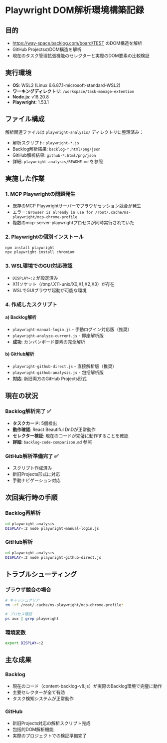 # Playwright DOM解析環境構築記録

## 目的
- https://way-space.backlog.com/board/TEST のDOM構造を解析
- GitHub ProjectsのDOM構造を解析
- 現在のタスク管理拡張機能のセレクターと実際のDOM要素の比較検証

## 実行環境
- **OS**: WSL2 (Linux 6.6.87.1-microsoft-standard-WSL2)
- **ワーキングディレクトリ**: `/workspace/task-manage-extention`
- **Node.js**: v18.20.8
- **Playwright**: 1.53.1

## ファイル構成
解析関連ファイルは `playwright-analysis/` ディレクトリに整理済み：
- 解析スクリプト: `playwright-*.js`
- Backlog解析結果: `backlog-*.html/png/json`
- GitHub解析結果: `github-*.html/png/json`
- 詳細: `playwright-analysis/README.md` を参照

## 実施した作業

### 1. MCP Playwrightの問題発生
- 既存のMCP Playwrightサーバーでブラウザセッション競合が発生
- エラー: `Browser is already in use for /root/.cache/ms-playwright/mcp-chrome-profile`
- 複数のmcp-server-playwrightプロセスが同時実行されていた

### 2. Playwrightの個別インストール
```bash
npm install playwright
npx playwright install chromium
```

### 3. WSL環境でのGUI対応確認
- `DISPLAY=:2` が設定済み
- X11ソケット（/tmp/.X11-unix/X0,X1,X2,X3）が存在
- WSLでGUIブラウザ起動が可能な環境

### 4. 作成したスクリプト

#### a) Backlog解析
- `playwright-manual-login.js` - 手動ログイン対応版（推奨）
- `playwright-analyze-current.js` - 即座解析版
- **成功**: カンバンボード要素の完全解析

#### b) GitHub解析  
- `playwright-github-direct.js` - 直接解析版（推奨）
- `playwright-github-analysis.js` - 包括解析版
- **対応**: 新旧両方のGitHub Projects形式

## 現在の状況

### Backlog解析完了 ✅
- **タスクカード**: 5個検出
- **動作確認**: React Beautiful DnDが正常動作
- **セレクター検証**: 現在のコードが完璧に動作することを確認
- **詳細**: `backlog-code-comparison.md` 参照

### GitHub解析準備完了 ✅
- スクリプト作成済み
- 新旧Projects形式に対応
- 手動ナビゲーション対応

## 次回実行時の手順

### Backlog再解析
```bash
cd playwright-analysis
DISPLAY=:2 node playwright-manual-login.js
```

### GitHub解析
```bash
cd playwright-analysis  
DISPLAY=:2 node playwright-github-direct.js
```

## トラブルシューティング

### ブラウザ競合の場合
```bash
# キャッシュクリア
rm -rf /root/.cache/ms-playwright/mcp-chrome-profile*

# プロセス確認
ps aux | grep playwright
```

### 環境変数
```bash
export DISPLAY=:2
```

## 主な成果

### Backlog
- 現在のコード（content-backlog-v8.js）が実際のBacklog環境で完璧に動作
- 主要セレクターが全て有効
- タスク検知システムが正常動作

### GitHub  
- 新旧Projects対応の解析スクリプト完成
- 包括的DOM解析機能
- 実際のプロジェクトでの検証準備完了